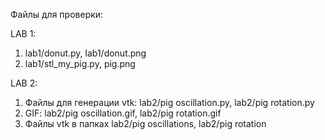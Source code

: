 Файлы для проверки:

LAB 1:
1) lab1/donut.py, lab1/donut.png
2) lab1/stl_my_pig.py, pig.png

LAB 2:
1) Файлы для генерации vtk: lab2/pig oscillation.py, lab2/pig rotation.py
2) GIF: lab2/pig oscillation.gif, lab2/pig rotation.gif
3) Файлы vtk в папках lab2/pig oscillations, lab2/pig rotation